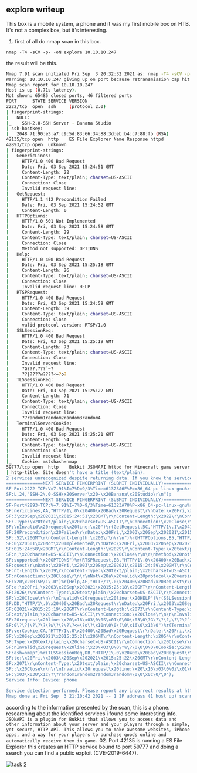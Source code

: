 ## explore writeup

 This box is a mobile system, a phone and it was my first mobile box on HTB. It's not a complex box, but it's interesting.

1. first of all do nmap scan in this box.

`nmap -T4 -sCV -p- -oN explore 10.10.10.247`

the result will be this.
 ````bash
Nmap 7.91 scan initiated Fri Sep  3 20:32:32 2021 as: nmap -T4 -sCV -p- -oN explore 10.10.10.247
Warning: 10.10.10.247 giving up on port because retransmission cap hit (6).
Nmap scan report for 10.10.10.247
Host is up (0.71s latency).
Not shown: 65485 closed ports, 46 filtered ports
PORT      STATE SERVICE VERSION
2222/tcp  open  ssh     (protocol 2.0)
| fingerprint-strings: 
|   NULL: 
|_    SSH-2.0-SSH Server - Banana Studio
| ssh-hostkey: 
|_  2048 71:90:e3:a7:c9:5d:83:66:34:88:3d:eb:b4:c7:88:fb (RSA)
42135/tcp open  http    ES File Explorer Name Response httpd
42893/tcp open  unknown
| fingerprint-strings: 
|   GenericLines: 
|     HTTP/1.0 400 Bad Request
|     Date: Fri, 03 Sep 2021 15:24:51 GMT
|     Content-Length: 22
|     Content-Type: text/plain; charset=US-ASCII
|     Connection: Close
|     Invalid request line:
|   GetRequest: 
|     HTTP/1.1 412 Precondition Failed
|     Date: Fri, 03 Sep 2021 15:24:52 GMT
|     Content-Length: 0
|   HTTPOptions: 
|     HTTP/1.0 501 Not Implemented
|     Date: Fri, 03 Sep 2021 15:24:58 GMT
|     Content-Length: 29
|     Content-Type: text/plain; charset=US-ASCII
|     Connection: Close
|     Method not supported: OPTIONS
|   Help: 
|     HTTP/1.0 400 Bad Request
|     Date: Fri, 03 Sep 2021 15:25:18 GMT
|     Content-Length: 26
|     Content-Type: text/plain; charset=US-ASCII
|     Connection: Close
|     Invalid request line: HELP
|   RTSPRequest: 
|     HTTP/1.0 400 Bad Request
|     Date: Fri, 03 Sep 2021 15:24:59 GMT
|     Content-Length: 39
|     Content-Type: text/plain; charset=US-ASCII
|     Connection: Close
|     valid protocol version: RTSP/1.0
|   SSLSessionReq: 
|     HTTP/1.0 400 Bad Request
|     Date: Fri, 03 Sep 2021 15:25:19 GMT
|     Content-Length: 73
|     Content-Type: text/plain; charset=US-ASCII
|     Connection: Close
|     Invalid request line: 
|     ?G???,???`~?
|     ??{????w????<=?o?
|   TLSSessionReq: 
|     HTTP/1.0 400 Bad Request
|     Date: Fri, 03 Sep 2021 15:25:22 GMT
|     Content-Length: 71
|     Content-Type: text/plain; charset=US-ASCII
|     Connection: Close
|     Invalid request line: 
|     ??random1random2random3random4
|   TerminalServerCookie: 
|     HTTP/1.0 400 Bad Request
|     Date: Fri, 03 Sep 2021 15:25:21 GMT
|     Content-Length: 54
|     Content-Type: text/plain; charset=US-ASCII
|     Connection: Close
|     Invalid request line: 
|_    Cookie: mstshash=nmap
59777/tcp open  http    Bukkit JSONAPI httpd for Minecraft game server 3.6.0 or older
|_http-title: Site doesn't have a title (text/plain).
2 services unrecognized despite returning data. If you know the service/version, please submit the following fingerprints at https://nmap.org/cgi-bin/submit.cgi?new-service :
==============NEXT SERVICE FINGERPRINT (SUBMIT INDIVIDUALLY)==============
SF-Port2222-TCP:V=7.91%I=7%D=9/3%Time=61323A6F%P=x86_64-pc-linux-gnu%r(NUL
SF:L,24,"SSH-2\.0-SSH\x20Server\x20-\x20Banana\x20Studio\r\n");
==============NEXT SERVICE FINGERPRINT (SUBMIT INDIVIDUALLY)==============
SF-Port42893-TCP:V=7.91%I=7%D=9/3%Time=61323A70%P=x86_64-pc-linux-gnu%r(Ge
SF:nericLines,AA,"HTTP/1\.0\x20400\x20Bad\x20Request\r\nDate:\x20Fri,\x200
SF:3\x20Sep\x202021\x2015:24:51\x20GMT\r\nContent-Length:\x2022\r\nContent
SF:-Type:\x20text/plain;\x20charset=US-ASCII\r\nConnection:\x20Close\r\n\r
SF:\nInvalid\x20request\x20line:\x20")%r(GetRequest,5C,"HTTP/1\.1\x20412\x
SF:20Precondition\x20Failed\r\nDate:\x20Fri,\x2003\x20Sep\x202021\x2015:24
SF::52\x20GMT\r\nContent-Length:\x200\r\n\r\n")%r(HTTPOptions,B5,"HTTP/1\.
SF:0\x20501\x20Not\x20Implemented\r\nDate:\x20Fri,\x2003\x20Sep\x202021\x2
SF:015:24:58\x20GMT\r\nContent-Length:\x2029\r\nContent-Type:\x20text/plai
SF:n;\x20charset=US-ASCII\r\nConnection:\x20Close\r\n\r\nMethod\x20not\x20
SF:supported:\x20OPTIONS")%r(RTSPRequest,BB,"HTTP/1\.0\x20400\x20Bad\x20Re
SF:quest\r\nDate:\x20Fri,\x2003\x20Sep\x202021\x2015:24:59\x20GMT\r\nConte
SF:nt-Length:\x2039\r\nContent-Type:\x20text/plain;\x20charset=US-ASCII\r\
SF:nConnection:\x20Close\r\n\r\nNot\x20a\x20valid\x20protocol\x20version:\
SF:x20\x20RTSP/1\.0")%r(Help,AE,"HTTP/1\.0\x20400\x20Bad\x20Request\r\nDat
SF:e:\x20Fri,\x2003\x20Sep\x202021\x2015:25:18\x20GMT\r\nContent-Length:\x
SF:2026\r\nContent-Type:\x20text/plain;\x20charset=US-ASCII\r\nConnection:
SF:\x20Close\r\n\r\nInvalid\x20request\x20line:\x20HELP")%r(SSLSessionReq,
SF:DD,"HTTP/1\.0\x20400\x20Bad\x20Request\r\nDate:\x20Fri,\x2003\x20Sep\x2
SF:02021\x2015:25:19\x20GMT\r\nContent-Length:\x2073\r\nContent-Type:\x20t
SF:ext/plain;\x20charset=US-ASCII\r\nConnection:\x20Close\r\n\r\nInvalid\x
SF:20request\x20line:\x20\x16\x03\0\0S\x01\0\0O\x03\0\?G\?\?\?,\?\?\?`~\?\
SF:0\?\?{\?\?\?\?w\?\?\?\?<=\?o\?\x10n\0\0\(\0\x16\0\x13\0")%r(TerminalSer
SF:verCookie,CA,"HTTP/1\.0\x20400\x20Bad\x20Request\r\nDate:\x20Fri,\x2003
SF:\x20Sep\x202021\x2015:25:21\x20GMT\r\nContent-Length:\x2054\r\nContent-
SF:Type:\x20text/plain;\x20charset=US-ASCII\r\nConnection:\x20Close\r\n\r\
SF:nInvalid\x20request\x20line:\x20\x03\0\0\*%\?\0\0\0\0\0Cookie:\x20mstsh
SF:ash=nmap")%r(TLSSessionReq,DB,"HTTP/1\.0\x20400\x20Bad\x20Request\r\nDa
SF:te:\x20Fri,\x2003\x20Sep\x202021\x2015:25:22\x20GMT\r\nContent-Length:\
SF:x2071\r\nContent-Type:\x20text/plain;\x20charset=US-ASCII\r\nConnection
SF::\x20Close\r\n\r\nInvalid\x20request\x20line:\x20\x16\x03\0\0i\x01\0\0e
SF:\x03\x03U\x1c\?\?random1random2random3random4\0\0\x0c\0/\0");
Service Info: Device: phone

Service detection performed. Please report any incorrect results at https://nmap.org/submit/ .
Nmap done at Fri Sep  3 21:10:42 2021 -- 1 IP address (1 host up) scanned in 2289.50 seconds
````
according to the information presented by the scan, this is a phone.
researching about the identified services i found some interesting info.
`
JSONAPI is a plugin for Bukkit that allows you to access data and other information about your server and your players through a simple, yet secure, HTTP API. This allows you to make awesome websites, iPhone apps, and a way for your players to purchase goods online and automatically receive them in game.
`
02. Port 42135 is running a ES File Explorer this creates an HTTP service bound to port 59777 and doing a search you can find a public exploit (CVE-2019-6447).

![task 2](https://github.com/geeksniper/my-HackTheBox-writeup/blob/63a7303774413edb0262d1b8d9171b4e54e30c41/explore/explore-img/02.%20publicexploit-of-es-file-explorer.png)




